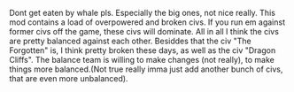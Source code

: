 Dont get eaten by whale pls. Especially the big ones, not nice really. This mod contains a load of overpowered and broken civs. If you run em against former civs off the game, these civs will dominate. All in all I think the civs are pretty balanced against each other. Besiddes that the civ "The Forgotten" is, I think pretty broken these days, as well as the civ "Dragon Cliffs". The balance team is willing to make changes (not really), to make things more balanced.(Not true really imma just add another bunch of civs, that are even more unbalanced). 
